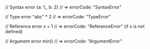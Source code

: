 // Syntax error
{a: 1,, b: 2}
// => errorCode: "SyntaxError"

// Type error
"abc" * 2
// => errorCode: "TypeError"

// Reference error
x + 1
// => errorCode: "ReferenceError" (if x is not defined)

// Argument error
min()
// => errorCode: "ArgumentError"